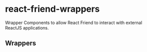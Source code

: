 # react-friend-wrappers

Wrapper Components to allow React Friend to interact with external ReactJS applications.

## Wrappers
